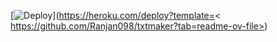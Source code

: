 
[![Deploy](https://www.herokucdn.com/deploy/button.svg)](https://heroku.com/deploy?template=< https://github.com/Ranjan098/txtmaker?tab=readme-ov-file>)
<a href="https://heroku.com/deploy?template=https://github.com/Ranjan098/Txtvideoraj">
